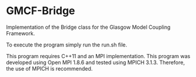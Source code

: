 # GMCF-Bridge

Implementation of the Bridge class for the Glasgow Model Coupling Framework.

To execute the program simply run the run.sh file.

This program requires C++11 and an MPI implementation. This program was developed using Open MPI 1.8.6 and tested using MPICH 3.1.3. Therefore, the use of MPICH is recommended.
